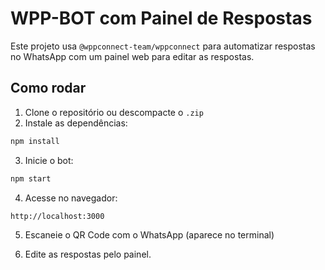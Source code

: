 # WPP-BOT com Painel de Respostas

Este projeto usa `@wppconnect-team/wppconnect` para automatizar respostas no WhatsApp com um painel web para editar as respostas.

## Como rodar

1. Clone o repositório ou descompacte o `.zip`
2. Instale as dependências:

```bash
npm install
```

3. Inicie o bot:

```bash
npm start
```

4. Acesse no navegador:

```
http://localhost:3000
```

5. Escaneie o QR Code com o WhatsApp (aparece no terminal)

6. Edite as respostas pelo painel.